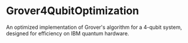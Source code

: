 # Grover4QubitOptimization
An optimized implementation of Grover's algorithm for a 4-qubit system, designed for efficiency on IBM quantum hardware.
